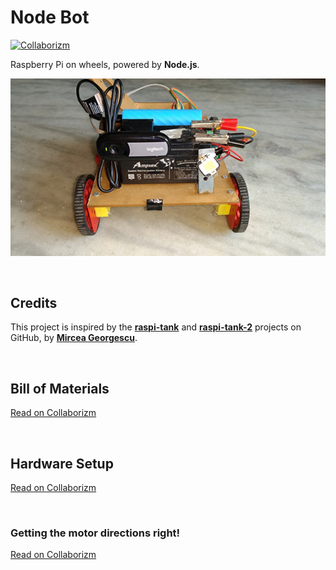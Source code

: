 # **Node Bot** #

[![Collaborizm](https://www.collaborizm.com/GitHubBadge.svg)](https://www.collaborizm.com/project/r1dE09adg)

Raspberry Pi on wheels, powered by **Node.js**.

![Node Bot](/images/Node_Bot.jpg "Node Bot")

&nbsp;

## Credits ##

This project is inspired by the **[raspi-tank](https://github.com/mirceageorgescu/raspi-tank)** and **[raspi-tank-2](https://github.com/mirceageorgescu/raspi-tank-2)** projects on GitHub, by **[Mircea Georgescu](https://github.com/mirceageorgescu)**.

&nbsp;

## Bill of Materials ##
[Read on Collaborizm](https://www.collaborizm.com/thread/ryjMxzXtl?utm_content=menu_share&utm_source=user_Hyt3y6XK)

&nbsp;

## Hardware Setup ##
[Read on Collaborizm](https://www.collaborizm.com/thread/HySSiOQKg?utm_content=menu_share&utm_source=user_Hyt3y6XK)

&nbsp;

### Getting the motor directions right! ###
[Read on Collaborizm](https://www.collaborizm.com/thread/Hkb_Y6Ete?utm_content=menu_share&utm_source=user_Hyt3y6XK)
